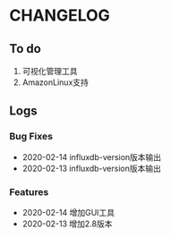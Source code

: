# CHANGELOG

## To do

1. 可视化管理工具
2. AmazonLinux支持

## Logs

### Bug Fixes

* 2020-02-14  influxdb-version版本输出
* 2020-02-13  influxdb-version版本输出

### Features

* 2020-02-14  增加GUI工具
* 2020-02-13  增加2.8版本
